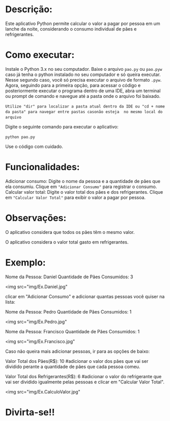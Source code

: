 # Descrição:

Este aplicativo Python permite calcular o valor a pagar por pessoa em um lanche da noite, considerando o consumo individual de pães e refrigerantes.

# Como executar:

Instale o Python 3.x no seu computador.
Baixe o arquivo `pao.py` ou `pao.pyw` caso já tenha o python instalado no seu computador e só queira executar.
Nesse segundo caso, você só precisa executar o arquivo de formato `.pyw`.
Agora, seguindo para a primeira opção, para acessar o código e posteriormente executar o programa dentro de uma IDE, 
abra um terminal ou prompt de comando e navegue até a pasta onde o arquivo foi baixado. 

`Utilize "dir" para localizar a pasta atual dentro da IDE ou "cd + nome da pasta" para navegar entre pastas casonão esteja  no mesmo local do arquivo`

Digite o seguinte comando para executar o aplicativo:

`python pao.py`

Use o código com cuidado.

# Funcionalidades:

Adicionar consumo: Digite o nome da pessoa e a quantidade de pães que ela consumiu. Clique em `"Adicionar Consumo"` para registrar o consumo.
Calcular valor total: Digite o valor total dos pães e dos refrigerantes. Clique em `"Calcular Valor Total"` para exibir o valor a pagar por pessoa.

# Observações:

O aplicativo considera que todos os pães têm o mesmo valor.

O aplicativo considera o valor total gasto em refrigerantes.

# Exemplo:

Nome da Pessoa: Daniel
Quantidade de Pães Consumidos: 3

<img src="img/Ex.Daniel.jpg"

clicar em "Adicionar Consumo" e adicionar quantas pessoas você quiser na lista:

Nome da Pessoa: Pedro
Quantidade de Pães Consumidos: 1

<img src="img/Ex.Pedro.jpg"

Nome da Pessoa: Francisco
Quantidade de Pães Consumidos: 1

<img src="img/Ex.Francisco.jpg"

Caso não queira mais adicionar pessoas, ir para as opções de baixo:

Valor Total dos Pães(R$): 10
#adicionar o valor dos pães que vai ser dividido perante a quantidade de pães que cada pessoa comeu.

Valor Total dos Refrigerantes(R$): 6
#adicionar o valor do refrigerante que vai ser dividido igualmente pelas pessoas e clicar em "Calcular Valor Total".

<img src="img/Ex.CalculoValor.jpg"

# Divirta-se!!
